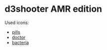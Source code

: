 d3shooter AMR edition
=========
Used icons: 
- [pills](https://www.iconfinder.com/icons/4900428/drug_medicine_pill_tablet_treatment_icon)
- [doctor](https://www.iconfinder.com/icons/4900418/doctor_healthcare_hospital_medical_nurse_icon)
- [bacteria](https://www.iconfinder.com/icons/111132/bacteria_icon)